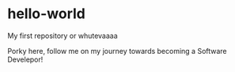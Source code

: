 # hello-world
My first repository or whutevaaaa

Porky here, follow me on my journey towards becoming a Software Develepor!

